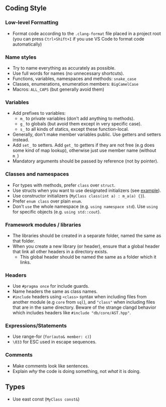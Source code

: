 ## Coding Style

### Low-level Formatting
- Format code according to the `.clang-format` file placed in a project root (you can press `Ctrl+Shift+I` if you use VS Code to format code automatically)

### Name styles
- Try to name everything as accurately as possible.
- Use full words for names (no unnecessary shortcuts).
- Functions, variables, namespaces and methods: `snake_case`
- Classes, enumerations, enumeration members: `BigCamelCase`
- Macros: `ALL_CAPS` (but generally avoid them)

### Variables
- Add prefixes to variables:
    - `m_` to private variables (don't add anything to methods).
    - `g_` to globals (but avoid them except in very specific case).
    - `s_` to all kinds of statics, except these function-local.
- Generally, don't make member variables public. Use getters and setters instead.
- Add `set_` to setters. Add `get_` to getters if they are not free (e.g does some kind of map lookup), otherwise just use member name (without `m_`)
- Mandatory arguments should be passed by reference (not by pointer).

### Classes and namespaces
- For types with methods, prefer `class` over `struct`.
- Use structs when you want to use designated initializers (see [example](https://github.com/essa-software/EssaDB/blob/077b83b6b8b3fd93b41c81874b450f0dd3a4c19f/db/core/Select.hpp#L55)).
- Use constructor initializers (`MyClass class(int a) : m_a(a) {}`).
- Prefer `enum class` over plain `enum`.
- Don't `use` the whole namespace (e.g. `using namespace std`). Use `using` for specific objects (e.g. `using std::cout`).

### Framework modules / libraries
- The libraries should be created in a separate folder, named the same as that folder.
- When you create a new library (or header), ensure that a global header that link all other headers in a directory exists.
    - This global header should be named the same as a folder which it links.

### Headers
- Use `#pragma once` for include guards.
- Name headers the same as class names.
- `#include` headers using `<class>` syntax when including files from another module (e.g `core` from `sql`), and `"class"` when including files that are in the same directory. Beware of the strange clangd behavior which includes headers like `#include "db/core/AST.hpp"`.

### Expressions/Statements
- Use range-for (`for(auto& member: c)`)
- `\033` for ESC used in escape sequences.

### Comments
- Make comments look like sentences.
- Explain *why* the code is doing something, not *what* it is doing.

## Types
- Use east const (`MyClass const&`)
